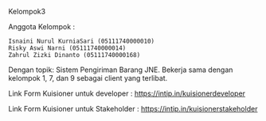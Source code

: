 Kelompok3

Anggota Kelompok :

    Isnaini Nurul KurniaSari (05111740000010)
    Risky Aswi Narni (05111740000014)
    Zahrul Zizki Dinanto (05111740000168)

Dengan topik: Sistem Pengiriman Barang JNE. Bekerja sama dengan kelompok 1, 7, dan 9 sebagai client yang terlibat.

Link Form Kuisioner untuk developer : https://intip.in/kuisionerdeveloper

Link Form Kuisioner untuk Stakeholder : https://intip.in/kuisionerstakeholder



